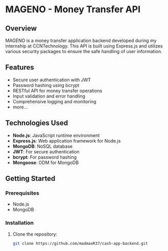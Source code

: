 # MAGENO - Money Transfer API

## Overview
MAGENO is a money transfer application backend developed during my internship at CCNTechnology. This API is built using Express.js and utilizes various security packages to ensure the safe handling of user information.

## Features
- Secure user authentication with JWT
- Password hashing using bcrypt
- RESTful API for money transfer operations
- Input validation and error handling
- Comprehensive logging and monitoring
- more...

## Technologies Used
- **Node.js**: JavaScript runtime environment
- **Express.js**: Web application framework for Node.js
- **MongoDB**: NoSQL database
- **JWT**: For secure authentication
- **bcrypt**: For password hashing
- **Mongoose**: ODM for MongoDB 

## Getting Started

### Prerequisites
- Node.js
- MongoDB 

### Installation

1. Clone the repository:
   ```bash
   git clone https://github.com/madmaxR37/cash-app-backend.git
